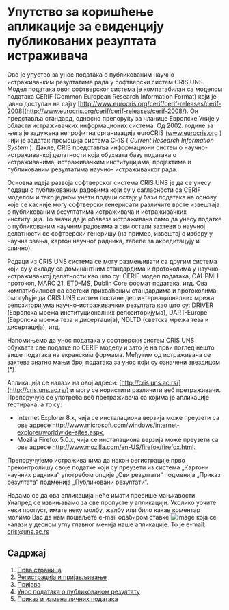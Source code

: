 # Упутство за коришћење апликације за евиденцију публикованих резултата истраживача

Ово je упуство за унос података о публикованим научно истраживачким резултатима рада у софтверски систем CRIS UNS. Модел података овог софтверског система је компатабилан са моделом података CERIF (Common European Research Information Format) који је јавно доступан на сајту [http://www.eurocris.org/cerif/cerif-releases/cerif-2008](http://www.eurocris.org/cerif/cerif-releases/cerif-2008/). Он представља стандард, односно препоруку за чланице Европске Уније у области истраживачких информационих система. Од 2002. године за њега је задужена непрофитна организација euroCRIS (www.eurocris.org ) чији је задатак промоција система CRIS ( _Current Research Information System_ ). Дакле, CRIS представља информациони систем о научно-истраживачкој делатности која обухвата базу података о истраживачима, истраживачким институцијама, пројектима и публикованим резултатима научно- истраживачког рада.

Основна идеја развоја софтверског система CRIS UNS је да се унесу подаци о публикованим радовима који су у сагласности са CERIF моделом и тако једном унети подаци остају у бази података на основу које се касније могу софтверски генерисати различите врсте извештаја о публикованим резултатима истраживача и истраживачких институција. То значи да је обавеза истраживача само да унесу податке о публикованим научним радовима а сви остали захтеви о научној делатности се софтверски генеришу (на пример, извештај о избору у научна звања, картон научног радника, табеле за акредитацују и слично).

Pодаци из CRIS UNS система се могу размењивати са другим система који су у складу са доминантним стандардима и протоколима у научно-истраживачкој делатности као што су: CERIF модел података, OAI-PMH протокол, MARC 21, ETD-MS, Dublin Core формат података, итд. Ова компатибилност са светски прихваћеним стандардима и протоколима омогућује да CRIS UNS систем постане део интернационалних мрежа репозиторијума научно-истраживачких резултата као што су: DRIVER (Европска мрежа институционалних репозиторијума), DART-Europe (Европска мрежа теза и дисертација), NDLTD (светска мрежа теза и дисертација), итд.

Напомињемо да унос података у софтверски систем CRIS UNS обухвата све податке по CERIF моделу и зато је на први поглед нешто више података на екранским формама. Међутим од истраживача се захтева знатно мањи број података за унос који су означени звездицом (*).

Апликација се налази на овој адреси: [http://cris.uns.ac.rs/](http://cris.uns.ac.rs/) и могу се користити различити веб претраживачи. Препоручује се употреба веб претраживача са којима је апликације тестирана, а то су:
- Internet Explorer 8.x, чија се инсталациона верзија може преузети са ове адресе http://www.microsoft.com/windows/internet-explorer/worldwide-sites.aspx, 
- Mozilla Firefox 5.0.x, чија се инсталациона верзија може преузети са ове адресе http://www.mozilla.com/en-US/firefox/firefox.html.

Препоручујемо истраживачима да након регистрације прво преконтролишу своје податке који су преузети из система „Картони научних радника“ употребом опције „Сви резултати“ подменија „Приказ резултата“ подменија „Публиковани резултати“.

Надамо се да ова апликација неће имати превише мањкавости. Унапред се извињавамо за све пропусте у апликацији. Уколико уочите неки пропуст, имате неку молбу, жалбу
или било какав коментар молимо Вас да нам пошаљете e-mail одабиром ставке ![image](https://user-images.githubusercontent.com/29538544/147216114-35b5bd40-b337-469e-bbaf-4269d59e8a94.png) која се налази у десном углу главног менија наше апликације. То је e-mail: cris@uns.ac.rs

## Садржај

1. [Прва страница](prvaStranica.md)
2. [Регистрација и пријављивање](registracijaIPrijavljivanje.md)
3. [Пријава](Пријава.md)
4. [Унос података о публикованом резултату](unosPodatakaOPublikovanomRezultatu.md)
5. [Приказ и измена личних података](prikazIIzmenaLicnihPodataka.md)


